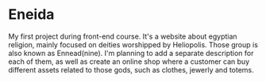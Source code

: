 # Eneida

 My first project during front-end course. It's a website about egyptian religion, mainly focused on deities worshipped by Heliopolis. Those group is also known as Ennead(nine). I'm planning to add a separate description for each of them, as well as create an online shop where a customer can buy different assets related to those gods, such as clothes, jewerly and totems.

  
